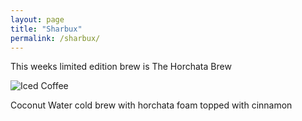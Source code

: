 ```yaml
---
layout: page
title: "Sharbux"
permalink: /sharbux/
---
```

This weeks limited edition brew is The Horchata Brew


![Iced Coffee](/assets/horchata.jpg)


Coconut Water cold brew with horchata foam topped with cinnamon